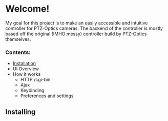 # Welcome!
My goal for this project is to make an easily accessible and intuitive controller for PTZ-Optics cameras.
The backend of the controller is mostly based off the original (IMHO messy) controller build by PTZ-Optics themselves.

### Contents:
  - [Installation](#Installing)
  - UI Overview
  - How it works
    - HTTP /cgi-bin
    - Ajax
    - Keybinding
    - Preferences and settings

## Installing
